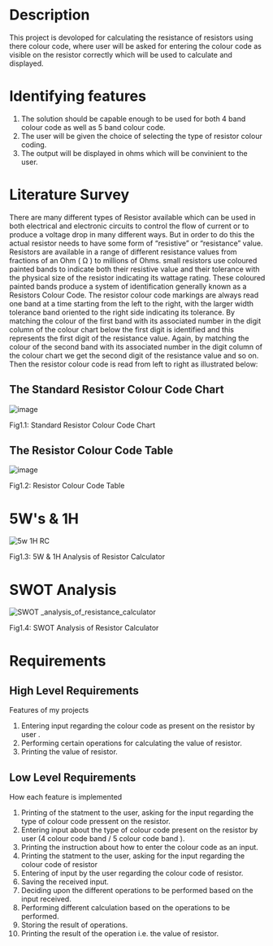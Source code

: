 # Description 
 This project is devoloped for calculating the resistance of resistors using there colour code, where user will be asked for entering the colour code as visible on the resistor correctly which will be used to calculate and displayed.
 
 # Identifying features
1. The solution should be capable enough to be used for both 4 band colour code as well as 5 band colour code.
2. The user will be given the choice of selecting the type of resistor colour coding.
3. The output will be displayed in ohms which will be convinient to the user.

  # Literature Survey
  There are many different types of Resistor available which can be used in both electrical and electronic circuits to control the flow of current or to produce a voltage drop in   many different ways. But in order to do this the actual resistor needs to have some form of “resistive” or “resistance” value. Resistors are available in a range of different   resistance values from fractions of an Ohm ( Ω ) to millions of Ohms.
   small resistors use coloured painted bands to indicate both their resistive value and their tolerance with the physical size of the resistor indicating its wattage rating. These coloured painted bands produce a system of identification generally known as a Resistors Colour Code.
   The resistor colour code markings are always read one band at a time starting from the left to the right, with the larger width tolerance band oriented to the right side indicating its tolerance. By matching the colour of the first band with its associated number in the digit column of the colour chart below the first digit is identified and this represents the first digit of the resistance value.
Again, by matching the colour of the second band with its associated number in the digit column of the colour chart we get the second digit of the resistance value and so on. Then the resistor colour code is read from left to right as illustrated below:

## The Standard Resistor Colour Code Chart
![image](https://user-images.githubusercontent.com/98849909/152984225-cd89c7d8-5ddd-4cf3-ae0d-0effa142f87f.png)

Fig1.1: Standard Resistor Colour Code Chart 

## The Resistor Colour Code Table
![image](https://user-images.githubusercontent.com/98849909/152985008-a5a35497-4417-4f48-a298-9b2b90973ea8.png)

Fig1.2: Resistor Colour Code Table 

 # 5W's & 1H
![5w 1H RC](https://user-images.githubusercontent.com/98849909/152999085-1c8994c0-5e73-4266-b13b-7863cdb723ec.png)

Fig1.3: 5W & 1H Analysis of Resistor Calculator

# SWOT Analysis
![SWOT _analysis_of_resistance_calculator](https://user-images.githubusercontent.com/98849909/152691970-2b9f25d4-03de-4f7e-b29a-e2e925fad855.png)

Fig1.4: SWOT Analysis of Resistor Calculator


# Requirements

## High Level Requirements
 Features of my projects
 1. Entering input regarding the colour code as present on the resistor by user .
 2. Performing certain operations for calculating the value of resistor.
 3. Printing the value of resistor.



## Low Level Requirements
 How each feature is implemented 
1.  Printing of the statment to the user, asking for the input regarding the type of colour code pressent on the resistor.
2.  Entering input about the type of colour code present on the resistor by user (4 colour code band / 5 colour code band ).
3.  Printing the instruction about how to enter the colour code as an input.
4.  Printing the statment to the user, asking for the input regarding the colour code of resistor
5.  Entering of input by the user regarding the colour code of resistor.
6.  Saving the received input.
7.  Deciding upon the different operations to be performed based on the input received.
8.  Performing different calculation based on the operations to be performed.
9. Storing the result of operations.
10. Printing the result of the operation i.e. the value of resistor.







